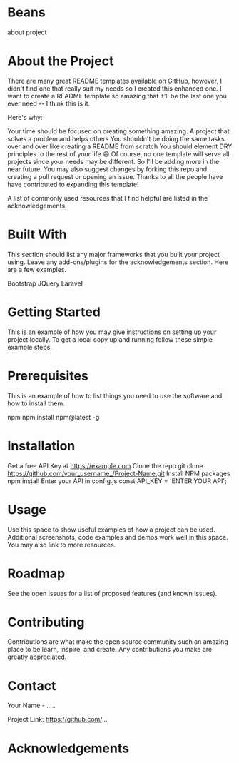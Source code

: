 # Beans

about project

# About the Project



There are many great README templates available on GitHub, however, I didn't find one that really suit my needs so I created this enhanced one. I want to create a README template so amazing that it'll be the last one you ever need -- I think this is it.

Here's why:

Your time should be focused on creating something amazing. A project that solves a problem and helps others
You shouldn't be doing the same tasks over and over like creating a README from scratch
You should element DRY principles to the rest of your life 😄
Of course, no one template will serve all projects since your needs may be different. So I'll be adding more in the near future. You may also suggest changes by forking this repo and creating a pull request or opening an issue. Thanks to all the people have have contributed to expanding this template!

A list of commonly used resources that I find helpful are listed in the acknowledgements.

# Built With
This section should list any major frameworks that you built your project using. Leave any add-ons/plugins for the acknowledgements section. Here are a few examples.

Bootstrap
JQuery
Laravel
# Getting Started
This is an example of how you may give instructions on setting up your project locally. To get a local copy up and running follow these simple example steps.

# Prerequisites
This is an example of how to list things you need to use the software and how to install them.

npm
npm install npm@latest -g

# Installation
Get a free API Key at https://example.com
Clone the repo
git clone https://github.com/your_username_/Project-Name.git
Install NPM packages
npm install
Enter your API in config.js
const API_KEY = 'ENTER YOUR API';
# Usage
Use this space to show useful examples of how a project can be used. Additional screenshots, code examples and demos work well in this space. You may also link to more resources.



# Roadmap
See the open issues for a list of proposed features (and known issues).

# Contributing
Contributions are what make the open source community such an amazing place to be learn, inspire, and create. Any contributions you make are greatly appreciated.

# Contact
Your Name - .....

Project Link: https://github.com/...

# Acknowledgements
